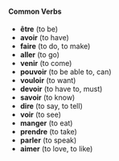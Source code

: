 #### Common Verbs

- **être** (to be)
- **avoir** (to have)
- **faire** (to do, to make)
- **aller** (to go)
- **venir** (to come)
- **pouvoir** (to be able to, can)
- **vouloir** (to want)
- **devoir** (to have to, must)
- **savoir** (to know)
- **dire** (to say, to tell)
- **voir** (to see)
- **manger** (to eat)
- **prendre** (to take)
- **parler** (to speak)
- **aimer** (to love, to like)
